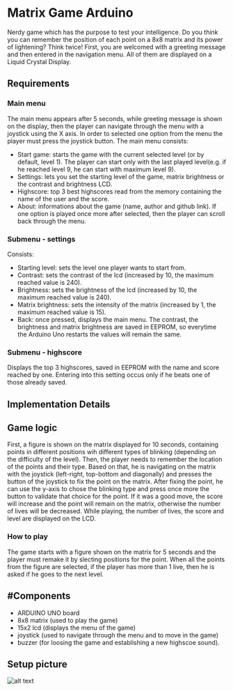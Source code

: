 # Matrix Game Arduino
Nerdy game which has the purpose to test your intelligence. Do you think you can remember the position of each point on a 8x8 matrix and its power of lightening? Think twice! First, you are welcomed with a greeting message and then entered in the navigation menu. All of them are displayed on a Liquid Crystal Display.
## Requirements
 ### Main menu
 The main menu appears after 5 seconds, while greeting message is shown on the display, then the player can navigate through the menu with a joystick using the X axis. In order to selected one option from the menu the player must press the joystick button.
 The main menu consists:
 - Start game: starts the game with the current selected level (or by default, level 1). The player can start only with the last played level(e.g. if he reached level 9, he can start with maximum level 9).
 - Settings: lets you set the starting level of the game, matrix brightness or the contrast and brightness LCD.
 - Highscore: top 3 best highscores read from the memory containing the name of the user and the score.
 - About: informations about the game (name, author and github link).
  If one option is played once more after selected, then the player can scroll back through the menu.
  ### Submenu - settings
  Consists:
  - Starting level: sets the level one player wants to start from.
  - Contrast: sets the contrast of the lcd (increased by 10, the maximum reached value is 240).
  - Brightness: sets the brightness of the lcd (increased by 10, the maximum reached value is 240).
  - Matrix brightness: sets the intensity of the matrix (increased by 1, the maximum reached value is 15).
  - Back: once pressed, displays the main menu.
  The contrast, the brightness and matrix brightness are saved in EEPROM, so everytime the Arduino Uno restarts the values will remain the same.
  ### Submenu - highscore
  Displays the top 3 highscores, saved in EEPROM with the name and score reached by one. Entering into this setting occus only if he beats one of those already saved. 
## Implementation Details

## Game logic
First, a figure is shown on the matrix displayed for 10 seconds, containing points in different positions wih different types of blinking (depending on the difficulty of the level). Then, the player needs to remember the location of the points and their type. Based on that, he is navigating on the matrix with the joystick (left-right, top-bottom and diagonally) and presses the button of the joystick to fix the point on the matrix. After fixing the point, he can use the y-axis to chose the blinking type and press once more the button to validate that choice for the point. If it was a good move, the score will increase and the point will remain on the matrix, otherwise the number of lives will be decreased. While playing, the number of lives, the score and level are displayed on the LCD.
### How to play
The game starts with a figure shown on the matrix for 5 seconds and the player must remake it by slecting positions for the point. When all the points from the figure are selected, if the player has more than 1 live, then he is asked if he goes to the next level.  
## #Components
- ARDUINO UNO board
- 8x8 matrix (used to play the game)
- 15x2 lcd (displays the menu of the game)
- joystick (used to navigate through the menu and to move in the game)
- buzzer (for loosing the game and establishing a new highscoe sound).
## Setup picture  
![alt text](https://user-images.githubusercontent.com/41392462/145302452-fbd130a6-b22b-41c2-a7ef-3f7df38b8b08.jpeg)
